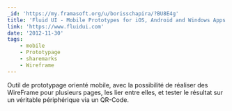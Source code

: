 ```yaml
---
_id: 'https://my.framasoft.org/u/borisschapira/?BU8E4g'
title: 'Fluid UI - Mobile Prototypes for iOS, Android and Windows Apps'
link: 'https://www.fluidui.com'
date: '2012-11-30'
tags:
    - mobile
    - Prototypage
    - sharemarks
    - Wireframe
---
```


<div class="markdown"><p>Outil de prototypage orienté mobile, avec la possibilité de réaliser des WireFrame pour plusieurs pages, les lier entre elles, et tester le résultat sur un véritable périphérique via un QR-Code.
</p></div>
